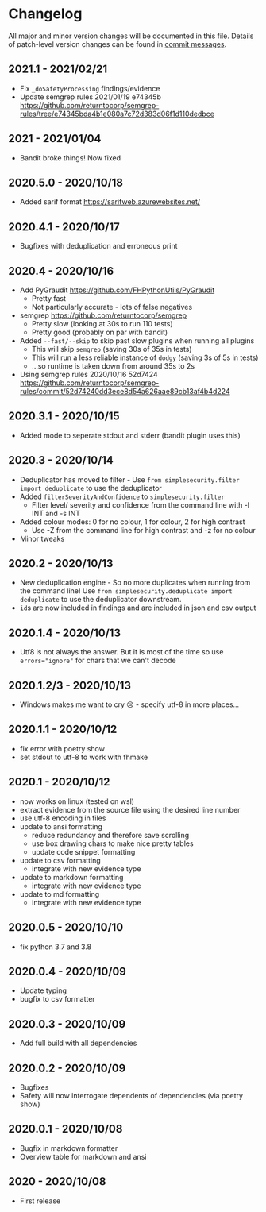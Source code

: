 # Changelog
All major and minor version changes will be documented in this file. Details of
patch-level version changes can be found in [commit messages](../../commits/master).

## 2021.1 - 2021/02/21
- Fix `_doSafetyProcessing` findings/evidence
- Update semgrep rules 2021/01/19 e74345b
  https://github.com/returntocorp/semgrep-rules/tree/e74345bda4b1e080a7c72d383d06f1d110dedbce

## 2021 - 2021/01/04
- Bandit broke things! Now fixed

## 2020.5.0 - 2020/10/18
- Added sarif format https://sarifweb.azurewebsites.net/

## 2020.4.1 - 2020/10/17
- Bugfixes with deduplication and erroneous print

## 2020.4 - 2020/10/16
- Add PyGraudit https://github.com/FHPythonUtils/PyGraudit
  - Pretty fast
  - Not particularly accurate - lots of false negatives
- semgrep https://github.com/returntocorp/semgrep
  - Pretty slow (looking at 30s to run 110 tests)
  - Pretty good (probably on par with bandit)
- Added `--fast/--skip` to skip past slow plugins when running all plugins
  - This will skip `semgrep` (saving 30s of 35s in tests)
  - This will run a less reliable instance of `dodgy` (saving 3s of 5s in tests)
  - ...so runtime is taken down from around 35s to 2s
- Using semgrep rules 2020/10/16 52d7424
  https://github.com/returntocorp/semgrep-rules/commit/52d74240dd3ece8d54a626aae89cb13af4b4d224

## 2020.3.1 - 2020/10/15
- Added mode to seperate stdout and stderr (bandit plugin uses this)

## 2020.3 - 2020/10/14
- Deduplicator has moved to filter - Use
  `from simplesecurity.filter import deduplicate` to use the deduplicator
- Added `filterSeverityAndConfidence` to `simplesecurity.filter`
  - Filter level/ severity and confidence from the command line with -l INT
    and -s INT
- Added colour modes: 0 for no colour, 1 for colour, 2 for high contrast
  - Use -Z from the command line for high contrast and -z for no colour
- Minor tweaks

## 2020.2 - 2020/10/13
- New deduplication engine - So no more duplicates when running from the command
  line! Use `from simplesecurity.deduplicate import deduplicate` to use the
  deduplicator downstream.
- `id`s are now included in findings and are included in json and csv output

## 2020.1.4 - 2020/10/13
- Utf8 is not always the answer. But it is most of the time so use
  `errors="ignore"` for chars that we can't decode

## 2020.1.2/3 - 2020/10/13
- Windows makes me want to cry 😢 - specify utf-8 in more places...

## 2020.1.1 - 2020/10/12
- fix error with poetry show
- set stdout to utf-8 to work with fhmake

## 2020.1 - 2020/10/12
- now works on linux (tested on wsl)
- extract evidence from the source file using the desired line number
- use utf-8 encoding in files
- update to ansi formatting
  - reduce redundancy and therefore save scrolling
  - use box drawing chars to make nice pretty tables
  - update code snippet formatting
- update to csv formatting
  - integrate with new evidence type
- update to markdown formatting
  - integrate with new evidence type
- update to md formatting
  - integrate with new evidence type

## 2020.0.5 - 2020/10/10
- fix python 3.7 and 3.8

## 2020.0.4 - 2020/10/09
- Update typing
- bugfix to csv formatter

## 2020.0.3 - 2020/10/09
- Add full build with all dependencies

## 2020.0.2 - 2020/10/09
- Bugfixes
- Safety will now interrogate dependents of dependencies (via poetry show)

## 2020.0.1 - 2020/10/08
- Bugfix in markdown formatter
- Overview table for markdown and ansi

## 2020 - 2020/10/08
- First release
